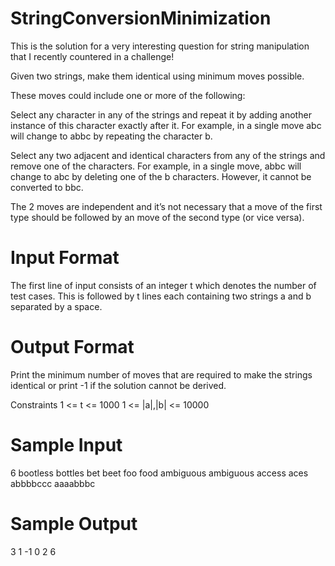 # StringConversionMinimization
This is the solution for a very interesting question for string manipulation that I recently countered in a challenge!



Given two strings, make them identical using minimum moves possible.

These moves could include one or more of the following:

Select any character in any of the strings and repeat it by adding another instance of this character exactly after it. For example, in a single move abc will change to abbc by repeating the character b.

Select any two adjacent and identical characters from any of the strings and remove one of the characters. For example, in a single move, abbc will change to abc by deleting one of the b characters. However, it cannot be converted to bbc.

The 2 moves are independent and it’s not necessary that a move of the first type should be followed by an move of the second type (or vice versa).

# Input Format
The first line of input consists of an integer t which denotes the number of test cases. This is followed by t lines each containing two strings a and b separated by a space.

# Output Format
Print the minimum number of moves that are required to make the strings identical or print -1 if the solution cannot be derived.

Constraints
1 <= t <= 1000
1 <= |a|,|b| <= 10000

# Sample Input
6
bootless bottles
bet beet
foo food
ambiguous ambiguous
access aces
abbbbccc aaaabbbc

# Sample Output
3
1
-1
0
2
6
